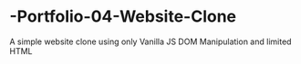 # -Portfolio-04-Website-Clone
A simple website clone using only Vanilla JS DOM Manipulation and limited HTML
